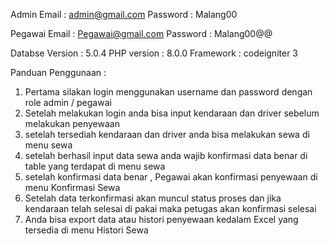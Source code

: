 Admin 
Email : admin@gmail.com
Password : Malang00

Pegawai 
Email : Pegawai@gmail.com
Password : Malang00@@

Databse Version : 5.0.4
PHP version : 8.0.0
Framework : codeigniter 3

Panduan Penggunaan : 

1. Pertama silakan login menggunakan username dan password dengan role admin / pegawai
2. Setelah melakukan login anda bisa input kendaraan dan driver sebelum melakukan penyewaan
3. setelah tersediah kendaraan dan driver anda bisa melakukan sewa di menu sewa
4. setelah berhasil input data sewa anda wajib konfirmasi data benar di table yang terdapat di menu sewa
5. setelah konfirmasi data benar , Pegawai akan konfirmasi penyewaan di menu Konfirmasi Sewa
6. Setelah data terkonfirmasi akan muncul status proses dan jika kendaraan telah selesai di pakai maka petugas akan konfirmasi selesai
7. Anda bisa export data atau histori penyewaan kedalam Excel yang tersedia di menu Histori Sewa
